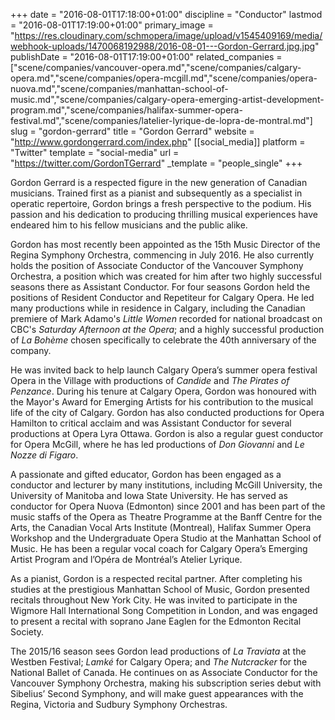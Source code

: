 +++
date = "2016-08-01T17:18:00+01:00"
discipline = "Conductor"
lastmod = "2016-08-01T17:19:00+01:00"
primary_image = "https://res.cloudinary.com/schmopera/image/upload/v1545409169/media/webhook-uploads/1470068192988/2016-08-01---Gordon-Gerrard.jpg.jpg"
publishDate = "2016-08-01T17:19:00+01:00"
related_companies = ["scene/companies/vancouver-opera.md","scene/companies/calgary-opera.md","scene/companies/opera-mcgill.md","scene/companies/opera-nuova.md","scene/companies/manhattan-school-of-music.md","scene/companies/calgary-opera-emerging-artist-development-program.md","scene/companies/halifax-summer-opera-festival.md","scene/companies/latelier-lyrique-de-lopra-de-montral.md"]
slug = "gordon-gerrard"
title = "Gordon Gerrard"
website = "http://www.gordongerrard.com/index.php"
[[social_media]]
platform = "Twitter"
template = "social-media"
url = "https://twitter.com/GordonTGerrard"
_template = "people_single"
+++

Gordon Gerrard is a respected figure in the new generation of Canadian musicians. Trained first as a pianist and subsequently as a specialist in operatic repertoire, Gordon brings a fresh perspective to the podium. His passion and his dedication to producing thrilling musical experiences have endeared him to his fellow musicians and the public alike.

Gordon has most recently been appointed as the 15th Music Director of the Regina Symphony Orchestra, commencing in July 2016. He also currently holds the position of Associate Conductor of the Vancouver Symphony Orchestra, a position which was created for him after two highly successful seasons there as Assistant Conductor. For four seasons Gordon held the positions of Resident Conductor and Repetiteur for Calgary Opera. He led many productions while in residence in Calgary, including the Canadian premiere of Mark Adamo's *Little Women* recorded for national broadcast on CBC's *Saturday Afternoon at the Opera*; and a highly successful production of *La Bohème* chosen specifically to celebrate the 40th anniversary of the company. 

He was invited back to help launch Calgary Opera’s summer opera festival Opera in the Village with productions of *Candide* and *The Pirates of Penzance*. During his tenure at Calgary Opera, Gordon was honoured with the Mayor's Award for Emerging Artists for his contribution to the musical life of the city of Calgary. Gordon has also conducted productions for Opera Hamilton to critical acclaim and was Assistant Conductor for several productions at Opera Lyra Ottawa. Gordon is also a regular guest conductor for Opera McGill, where he has led productions of *Don Giovanni* and *Le Nozze di Figaro*.

A passionate and gifted educator, Gordon has been engaged as a conductor and lecturer by many institutions, including McGill University, the University of Manitoba and Iowa State University. He has served as conductor for Opera Nuova (Edmonton) since 2001 and has been part of the music staffs of the Opera as Theatre Programme at the Banff Centre for the Arts, the Canadian Vocal Arts Institute (Montreal), Halifax Summer Opera Workshop and the Undergraduate Opera Studio at the Manhattan School of Music. He has been a regular vocal coach for Calgary Opera’s Emerging Artist Program and l’Opéra de Montréal’s Atelier Lyrique.

As a pianist, Gordon is a respected recital partner. After completing his studies at the prestigious Manhattan School of Music, Gordon presented recitals throughout New York City. He was invited to participate in the Wigmore Hall International Song Competition in London, and was engaged to present a recital with soprano Jane Eaglen for the Edmonton Recital Society.

The 2015/16 season sees Gordon lead productions of *La Traviata* at the Westben Festival; *Lamké* for Calgary Opera; and *The Nutcracker* for the National Ballet of Canada. He continues on as Associate Conductor for the Vancouver Symphony Orchestra, making his subscription series debut with Sibelius’ Second Symphony, and will make guest appearances with the Regina, Victoria and Sudbury Symphony Orchestras.
